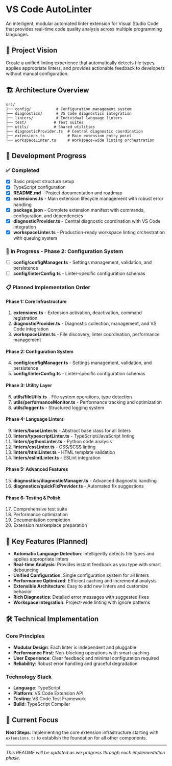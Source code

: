 # VS Code AutoLinter

An intelligent, modular automated linter extension for Visual Studio Code that provides real-time code quality analysis across multiple programming languages.

## 🎯 Project Vision

Create a unified linting experience that automatically detects file types, applies appropriate linters, and provides actionable feedback to developers without manual configuration.

## 🏗️ Architecture Overview

```
src/
├── config/           # Configuration management system
├── diagnostics/      # VS Code diagnostics integration
├── linters/          # Individual language linters
├── test/            # Test suites
├── utils/           # Shared utilities
├── diagnosticProvider.ts  # Central diagnostic coordination
├── extensions.ts          # Main extension entry point
└── workspaceLinter.ts     # Workspace-wide linting orchestration
```

## 🔧 Development Progress

### ✅ Completed
- [x] Basic project structure setup
- [x] TypeScript configuration
- [x] **README.md** - Project documentation and roadmap
- [x] **extensions.ts** - Main extension lifecycle management with robust error handling
- [x] **package.json** - Complete extension manifest with commands, configuration, and dependencies
- [x] **diagnosticProvider.ts** - Central diagnostic coordination with VS Code integration
- [x] **workspaceLinter.ts** - Production-ready workspace linting orchestration with queuing system

### 🚧 In Progress - Phase 2: Configuration System
- [ ] **config/configManager.ts** - Settings management, validation, and persistence
- [ ] **config/linterConfig.ts** - Linter-specific configuration schemas

### 📋 Planned Implementation Order

#### Phase 1: Core Infrastructure
1. **extensions.ts** - Extension activation, deactivation, command registration
2. **diagnosticProvider.ts** - Diagnostic collection, management, and VS Code integration
3. **workspaceLinter.ts** - File discovery, linter coordination, performance management

#### Phase 2: Configuration System
4. **config/configManager.ts** - Settings management, validation, and persistence
5. **config/linterConfig.ts** - Linter-specific configuration schemas

#### Phase 3: Utility Layer
6. **utils/fileUtils.ts** - File system operations, type detection
7. **utils/performanceMonitor.ts** - Performance tracking and optimization
8. **utils/logger.ts** - Structured logging system

#### Phase 4: Language Linters
9. **linters/baseLinter.ts** - Abstract base class for all linters
10. **linters/typescriptLinter.ts** - TypeScript/JavaScript linting
11. **linters/pythonLinter.ts** - Python code analysis
12. **linters/cssLinter.ts** - CSS/SCSS linting
13. **linters/htmlLinter.ts** - HTML template validation
14. **linters/eslintLinter.ts** - ESLint integration

#### Phase 5: Advanced Features
15. **diagnostics/diagnosticManager.ts** - Advanced diagnostic handling
16. **diagnostics/quickFixProvider.ts** - Automated fix suggestions

#### Phase 6: Testing & Polish
17. Comprehensive test suite
18. Performance optimization
19. Documentation completion
20. Extension marketplace preparation

## 🚀 Key Features (Planned)

- **Automatic Language Detection**: Intelligently detects file types and applies appropriate linters
- **Real-time Analysis**: Provides instant feedback as you type with smart debouncing
- **Unified Configuration**: Single configuration system for all linters
- **Performance Optimized**: Efficient caching and incremental analysis
- **Extensible Architecture**: Easy to add new linters and customize behavior
- **Rich Diagnostics**: Detailed error messages with suggested fixes
- **Workspace Integration**: Project-wide linting with ignore patterns

## 🛠️ Technical Implementation

### Core Principles
- **Modular Design**: Each linter is independent and pluggable
- **Performance First**: Non-blocking operations with smart caching
- **User Experience**: Clear feedback and minimal configuration required
- **Reliability**: Robust error handling and graceful degradation

### Technology Stack
- **Language**: TypeScript
- **Platform**: VS Code Extension API
- **Testing**: VS Code Test Framework
- **Build**: TypeScript Compiler

## 📝 Current Focus

**Next Steps**: Implementing the core extension infrastructure starting with `extensions.ts` to establish the foundation for all other components.

---

*This README will be updated as we progress through each implementation phase.*